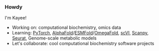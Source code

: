 <h3>Howdy</h3>
	
I'm Kayee!

<ul>
<li>Working on: computational biochemistry, omics data</li>
<li>Learning: <a href="https://pytorch.org/tutorials/">PyTorch</a>, <a href="https://github.com/deepmind/alphafold">AlphaFold</a>/<a href="https://github.com/facebookresearch/esm">ESMFold</a>/<a href="https://github.com/HeliXonProtein/OmegaFold">OmegaFold</a>, <a href="https://github.com/scverse/scvi-tools">scVI</a>, <a href="https://github.com/scverse/scanpy">Scanpy</a>, <a href="https://github.com/satijalab/seurat">Seurat</a>, Genome-scale metabolic models</a></li>
<li>Let's collaborate: cool computational biochemistry software projects</li>
</ul>
